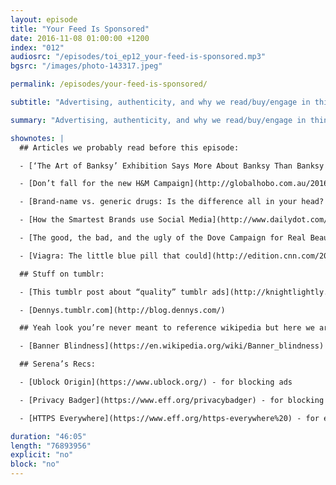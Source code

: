 ```yaml
---
layout: episode
title: "Your Feed Is Sponsored"
date: 2016-11-08 01:00:00 +1200
index: "012"
audiosrc: "/episodes/toi_ep12_your-feed-is-sponsored.mp3"
bgsrc: "/images/photo-143317.jpeg"

permalink: /episodes/your-feed-is-sponsored/

subtitle: "Advertising, authenticity, and why we read/buy/engage in things. We welcome our new data-bloated overlords, or at least we say we do when online."

summary: "Advertising, authenticity, and why we read/buy/engage in things. We welcome our new data-bloated overlords, or at least we say we do when online."

shownotes: |
  ## Articles we probably read before this episode:

  - [‘The Art of Banksy’ Exhibition Says More About Banksy Than Banksy Ever Could ](http://junkee.com/art-banksy-exhibition-says-banksy-banksy-ever/87189)- Sam West (12/10/2016), Junkee

  - [Don’t fall for the new H&M Campaign](http://globalhobo.com.au/2016/09/29/dont-fall-for-the-new-hm-campaign/) - Gemma Clarke (29/9/2016), Global Hobo

  - [Brand-name vs. generic drugs: Is the difference all in your head? ](http://www.cbsnews.com/news/brand-name-generic-drugs-placebo-effect/)- Randy Dotinga (6/11/2015), CBS News

  - [How the Smartest Brands use Social Media](http://www.dailydot.com/business/dennys-travelocity-gnome-twitter-brand-marketing/) - Eric Geller (4/12/2014), The Daily Dot

  - [The good, the bad, and the ugly of the Dove Campaign for Real Beauty](http://www.in-mind.org/article/the-good-the-bad-and-the-ugly-of-the-dove-campaign-for-real-beauty) -  Angela Celebre and Ashley Waggoner Denton (2/2014), The Inquisitive Mind

  - [Viagra: The little blue pill that could](http://edition.cnn.com/2013/03/27/health/viagra-anniversary-timeline/) - Jacque Wilson (27/3/2013), CNN

  ## Stuff on tumblr:

  - [This tumblr post about “quality” tumblr ads](http://knightlightly.tumblr.com/post/143540710754/actually-i-have-a-fairly-good-idea-of-exactly-why)

  - [Dennys.tumblr.com](http://blog.dennys.com/)

  ## Yeah look you’re never meant to reference wikipedia but here we are:

  - [Banner Blindness](https://en.wikipedia.org/wiki/Banner_blindness)

  ## Serena’s Recs:

  - [Ublock Origin](https://www.ublock.org/) - for blocking ads

  - [Privacy Badger](https://www.eff.org/privacybadger) - for blocking trackers

  - [HTTPS Everywhere](https://www.eff.org/https-everywhere%20) - for encrypting your web browsing whenever possible

duration: "46:05"
length: "76893956"
explicit: "no"
block: "no" 
---
```

